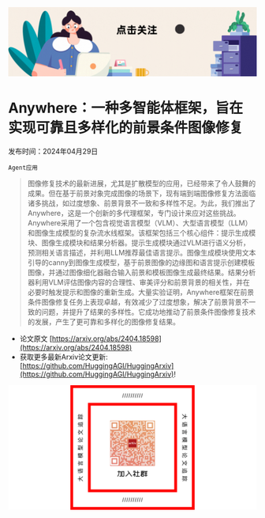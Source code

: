 ![](https://raw.githubusercontent.com/HuggingAGI/HuggingArxiv/main/imgs/follow2.gif)
# Anywhere：一种多智能体框架，旨在实现可靠且多样化的前景条件图像修复
发布时间：2024年04月29日

`Agent应用`
> 图像修复技术的最新进展，尤其是扩散模型的应用，已经带来了令人鼓舞的成果。但在基于前景对象完成图像的场景下，现有端到端图像修复方法面临诸多挑战，如过度想象、前景背景不一致和多样性不足。为此，我们推出了Anywhere，这是一个创新的多代理框架，专门设计来应对这些挑战。Anywhere采用了一个包含视觉语言模型（VLM）、大型语言模型（LLM）和图像生成模型的复杂流水线框架。该框架包括三个核心组件：提示生成模块、图像生成模块和结果分析器。提示生成模块通过VLM进行语义分析，预测相关语言描述，并利用LLM推荐最佳语言提示。图像生成模块使用文本引导的canny到图像生成模型，基于前景图像的边缘图和语言提示创建模板图像，并通过图像细化器融合输入前景和模板图像生成最终结果。结果分析器利用VLM评估图像内容的合理性、审美评分和前景背景的相关性，并在必要时触发提示和图像的重新生成。大量实验证明，Anywhere框架在前景条件图像修复任务上表现卓越，有效减少了过度想象，解决了前景背景不一致的问题，并提升了结果的多样性。它成功地推动了前景条件图像修复技术的发展，产生了更可靠和多样化的图像修复结果。



- 论文原文 [https://arxiv.org/abs/2404.18598](https://arxiv.org/abs/2404.18598)
- 获取更多最新Arxiv论文更新: [https://github.com/HuggingAGI/HuggingArxiv](https://github.com/HuggingAGI/HuggingArxiv)!

![](https://raw.githubusercontent.com/HuggingAGI/HuggingArxiv/main/imgs/qrcode3.png)